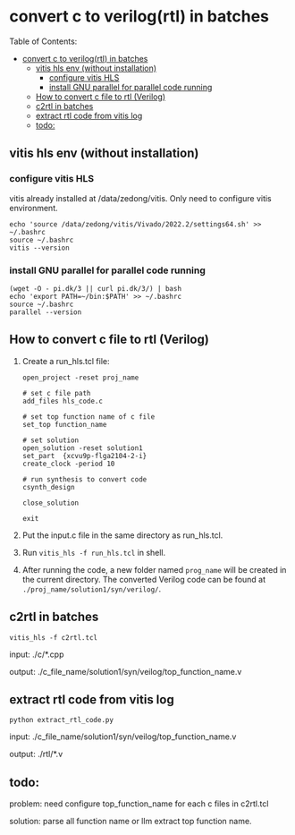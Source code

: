 # convert c to verilog(rtl) in batches

Table of Contents:
- [convert c to verilog(rtl) in batches](#convert-c-to-verilogrtl-in-batches)
  - [vitis hls env (without installation)](#vitis-hls-env-without-installation)
    - [configure vitis HLS](#configure-vitis-hls)
    - [install GNU parallel for parallel code running](#install-gnu-parallel-for-parallel-code-running)
  - [How to convert c file to rtl (Verilog)](#how-to-convert-c-file-to-rtl-verilog)
  - [c2rtl in batches](#c2rtl-in-batches)
  - [extract rtl code from vitis log](#extract-rtl-code-from-vitis-log)
  - [todo:](#todo)


## vitis hls env (without installation)

### configure vitis HLS

vitis already installed at /data/zedong/vitis. Only need to configure vitis environment.

```shell
echo 'source /data/zedong/vitis/Vivado/2022.2/settings64.sh' >> ~/.bashrc
source ~/.bashrc
vitis --version
```

### install GNU parallel for parallel code running

```shell
(wget -O - pi.dk/3 || curl pi.dk/3/) | bash
echo 'export PATH=~/bin:$PATH' >> ~/.bashrc
source ~/.bashrc
parallel --version
```

## How to convert c file to rtl (Verilog)

1. Create a run_hls.tcl file:

    ```
    open_project -reset proj_name

    # set c file path
    add_files hls_code.c

    # set top function name of c file
    set_top function_name

    # set solution
    open_solution -reset solution1
    set_part  {xcvu9p-flga2104-2-i}
    create_clock -period 10

    # run synthesis to convert code
    csynth_design

    close_solution

    exit
    ```

2. Put the input.c file in the same directory as run_hls.tcl.

3. Run `vitis_hls -f run_hls.tcl` in shell.

4. After running the code, a new folder named `prog_name` will be created in the current directory. The converted Verilog code can be found at `./proj_name/solution1/syn/verilog/`.


## c2rtl in batches

```shell
vitis_hls -f c2rtl.tcl
```

input: ./c/*.cpp

output: ./c_file_name/solution1/syn/veilog/top_function_name.v

## extract rtl code from vitis log

```shell
python extract_rtl_code.py
```

input: ./c_file_name/solution1/syn/veilog/top_function_name.v

output: ./rtl/*.v

## todo: 

problem: need configure top_function_name for each c files in c2rtl.tcl 

solution: parse all function name or llm extract top function name.
